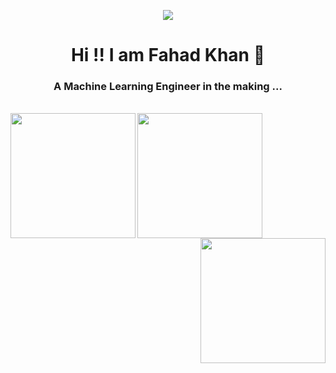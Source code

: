 
<p align="center">
  <img src="https://media3.giphy.com/media/Rpl1sod1vCXK0L2SUN/giphy.gif?cid=ecf05e47ssjn4ji681wuk654jblxgdif9vot22dunziegx3q&ep=v1_gifs_search&rid=giphy.gif&ct=g"/>
</p>

<h1 align="center"> Hi !! I am Fahad Khan 👋</h1>
<h3 align="center"> A Machine Learning Engineer in the making ...</h3>
<br>
<img align="left"  width="200" src="https://64.media.tumblr.com/e92cc34caca8b85f2b1c0f7b53ee68ae/tumblr_mnmyzotd8o1sqo4boo6_250.gif">
<img align="center"  width="200" src="https://64.media.tumblr.com/cf87668f1394f62a25dde8c6a52d64fc/tumblr_n8z4jjABDx1rylr5to1_500.gif">
<img align="right"  width="200" src="https://64.media.tumblr.com/8f4d777905f336dc8219a7db240f2389/8d04f8891e33b3a3-78/s400x600/f7bdaf07b56c74de91c98ccd2a152a51644e7da4.gif">

<!--
**Fahad10K/Fahad10K** is a ✨ _special_ ✨ repository because its `README.md` (this file) appears on your GitHub profile.

Here are some ideas to get you started:

- 🔭 I’m currently working on ...
- 🌱 I’m currently learning ...
- 👯 I’m looking to collaborate on ...
- 🤔 I’m looking for help with ...
- 💬 Ask me about ...
- 📫 How to reach me: ...
- 😄 Pronouns: ...
- ⚡ Fun fact: ...
-->
